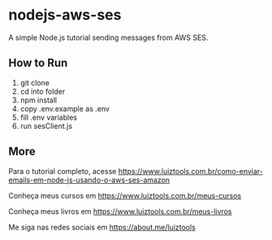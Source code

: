 # nodejs-aws-ses
A simple Node.js tutorial sending messages from AWS SES.

## How to Run

1. git clone
2. cd into folder
3. npm install
4. copy .env.example as .env
5. fill .env variables
6. run sesClient.js

## More

Para o tutorial completo, acesse https://www.luiztools.com.br/como-enviar-emails-em-node-js-usando-o-aws-ses-amazon

Conheça meus cursos em https://www.luiztools.com.br/meus-cursos

Conheça meus livros em https://www.luiztools.com.br/meus-livros

Me siga nas redes sociais em https://about.me/luiztools